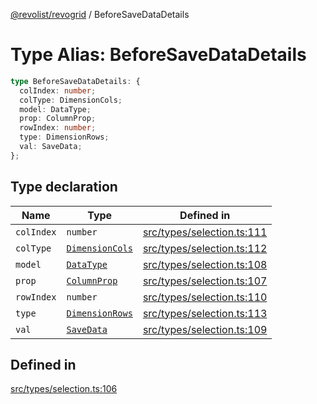 [@revolist/revogrid](README.md) / BeforeSaveDataDetails

# Type Alias: BeforeSaveDataDetails

```ts
type BeforeSaveDataDetails: {
  colIndex: number;
  colType: DimensionCols;
  model: DataType;
  prop: ColumnProp;
  rowIndex: number;
  type: DimensionRows;
  val: SaveData;
};
```

## Type declaration

| Name | Type | Defined in |
| ------ | ------ | ------ |
| `colIndex` | `number` | [src/types/selection.ts:111](https://github.com/revolist/revogrid/blob/7441a116e7c14801fe05f009e2206ea7b70630f5/src/types/selection.ts#L111) |
| `colType` | [`DimensionCols`](TypeAlias.DimensionCols.md) | [src/types/selection.ts:112](https://github.com/revolist/revogrid/blob/7441a116e7c14801fe05f009e2206ea7b70630f5/src/types/selection.ts#L112) |
| `model` | [`DataType`](TypeAlias.DataType.md) | [src/types/selection.ts:108](https://github.com/revolist/revogrid/blob/7441a116e7c14801fe05f009e2206ea7b70630f5/src/types/selection.ts#L108) |
| `prop` | [`ColumnProp`](TypeAlias.ColumnProp.md) | [src/types/selection.ts:107](https://github.com/revolist/revogrid/blob/7441a116e7c14801fe05f009e2206ea7b70630f5/src/types/selection.ts#L107) |
| `rowIndex` | `number` | [src/types/selection.ts:110](https://github.com/revolist/revogrid/blob/7441a116e7c14801fe05f009e2206ea7b70630f5/src/types/selection.ts#L110) |
| `type` | [`DimensionRows`](TypeAlias.DimensionRows.md) | [src/types/selection.ts:113](https://github.com/revolist/revogrid/blob/7441a116e7c14801fe05f009e2206ea7b70630f5/src/types/selection.ts#L113) |
| `val` | [`SaveData`](TypeAlias.SaveData.md) | [src/types/selection.ts:109](https://github.com/revolist/revogrid/blob/7441a116e7c14801fe05f009e2206ea7b70630f5/src/types/selection.ts#L109) |

## Defined in

[src/types/selection.ts:106](https://github.com/revolist/revogrid/blob/7441a116e7c14801fe05f009e2206ea7b70630f5/src/types/selection.ts#L106)
